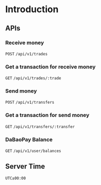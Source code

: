 # Introduction

## APIs

### Receive money

`POST` `/api/v1/trades`

### Get a transaction for receive money

`GET` `/api/v1/trades/:trade`

### Send money

`POST` `/api/v1/transfers`

### Get a transaction for send money

`GET` `/api/v1/transfers/:transfer`

### DaBaoPay Balance

`GET` `/api/v1/user/balances`

## Server Time

`UTC±00:00`
